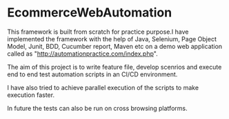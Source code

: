 # EcommerceWebAutomation
This framework is built from scratch for practice purpose.I have implemented the framework with the help of Java,  Selenium,  Page Object Model, Junit, BDD, Cucumber report, Maven etc on a demo web application called as "http://automationpractice.com/index.php".

The aim of this project is to write feature file, develop scenrios and execute end to end test automation scripts in an CI/CD environment.

I have also tried to achieve parallel execution of the scripts to make execution faster.

In future the tests can also be run on cross browsing platforms.
